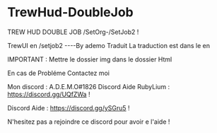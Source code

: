 # TrewHud-DoubleJob
TREW HUD DOUBLE JOB /SetOrg-/SetJob2 !

TrewUI en /setjob2 ----By ademo Traduit La traduction est dans le en

IMPORTANT : Mettre le dossier img dans le dossier Html

En cas de Probléme Contactez moi

Mon discord : A.D.E.M.O#1826 Discord Aide RubyLium : https://discord.gg/UQfZWa ! 

Discord Aide : https://discord.gg/ySGru5 !

N'hesitez pas a rejoindre ce discord pour avoir e l'aide !
